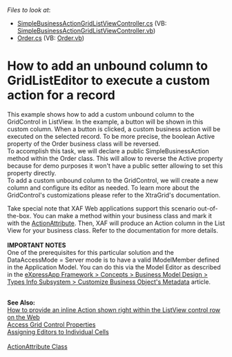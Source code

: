 <!-- default file list -->
*Files to look at*:

* [SimpleBusinessActionGridListViewController.cs](./CS/WinSolution.Module.Win/SimpleBusinessActionGridListViewController.cs) (VB: [SimpleBusinessActionGridListViewController.vb](./VB/WinSolution.Module.Win/SimpleBusinessActionGridListViewController.vb))
* [Order.cs](./CS/WinSolution.Module/Order.cs) (VB: [Order.vb](./VB/WinSolution.Module/Order.vb))
<!-- default file list end -->
# How to add an unbound column to GridListEditor to execute a custom action for a record


<p>This example shows how to add a custom unbound column to the GridControl in ListView. In the example, a button will be shown in this custom column. When a button is clicked, a custom business action will be executed on the selected record. To be more precise, the boolean Active property of the Order business class will be reversed.<br /> To accomplish this task, we will declare a public SimpleBusinessAction method within the Order class. This will allow to reverse the Active property because for demo purposes it won't have a public setter allowing to set this property directly.<br /> To add a custom unbound column to the GridControl, we will create a new column and configure its editor as needed. To learn more about the GridControl's customizations please refer to the XtraGrid's documentation.</p>
<p>Take special note that XAF Web applications support this scenario out-of-the-box. You can make a method within your business class and mark it with the <a href="https://docs.devexpress.com/eXpressAppFramework/DevExpress.Persistent.Base.ActionAttribute">ActionAttribute</a>. Then, XAF will produce an Action column in the List View for your business class. Refer to the documentation for more details.<br /><br /><strong>IMPORTANT NOTES</strong><br />One of the prerequisites for this particular solution and the DataAccessMode = Server mode is to have a valid IModelMember defined in the Application Model. You can do this via the Model Editor as described in the <a href="https://documentation.devexpress.com/#Xaf/CustomDocument3583">eXpressApp Framework > Concepts > Business Model Design > Types Info Subsystem > Customize Business Object's Metadata</a> article.<br /><br /></p>
<p><strong>See Also:</strong><br /> <a href="https://www.devexpress.com/Support/Center/p/K18108">How to provide an inline Action shown right within the ListView control row on the Web</a><br /> <a href="https://docs.devexpress.com/eXpressAppFramework/113165/getting-started/in-depth-tutorial-winforms-aspnet/extend-functionality/access-grid-control-properties">Access Grid Control Properties</a><br /> <a href="https://docs.devexpress.com/WindowsForms/5633/controls-and-libraries/tree-list/feature-center/data-editing/assigning-editors-to-individual-cells">Assigning Editors to Individual Cells</a><br /> <br /> <a href="https://docs.devexpress.com/eXpressAppFramework/DevExpress.Persistent.Base.ActionAttribute">ActionAttribute Class</a></p>

<br/>


